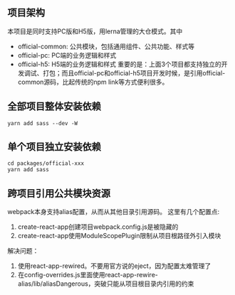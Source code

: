 ## 项目架构
本项目是同时支持PC版和H5版，用lerna管理的大仓模式。其中
- official-common: 公共模块，包括通用组件、公共功能、样式等
- official-pc: PC端的业务逻辑和样式
- official-h5: H5端的业务逻辑和样式
重要的是：上面3个项目都支持独立的开发调试、打包；而且official-pc和official-h5项目开发时候，是引用official-common源码，比起传统的npm link等方式便利很多。

## 全部项目整体安装依赖
``` shell
yarn add sass --dev -W
```

## 单个项目独立安装依赖
``` shell
cd packages/official-xxx
yarn add sass
```

## 跨项目引用公共模块资源
webpack本身支持alias配置，从而从其他目录引用源码。
这里有几个配置点: 
1. create-react-app创建项目webpack.config.js是被隐藏的
2. create-react-app使用ModuleScopePlugin限制从项目根路径外引入模块

解决问题：
1. 使用react-app-rewired。不要用官方说的eject，因为配置太难管理了
2. 在config-overrides.js里面使用react-app-rewire-alias/lib/aliasDangerous，突破只能从项目根目录内引用的约束

